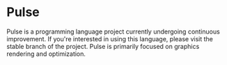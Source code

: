 # Pulse
Pulse is a programming language project currently undergoing continuous improvement. If you're interested in using this language, please visit the stable branch of the project. Pulse is primarily focused on graphics rendering and optimization.
